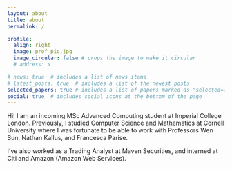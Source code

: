 ```yaml
---
layout: about
title: about
permalink: /

profile:
  align: right
  image: prof_pic.jpg
  image_circular: false # crops the image to make it circular
  # address: >

# news: true  # includes a list of news items
# latest_posts: true  # includes a list of the newest posts
selected_papers: true # includes a list of papers marked as "selected={true}"
social: true  # includes social icons at the bottom of the page
---
```

Hi! I am an incoming MSc Advanced Computing student at Imperial College London. Previously, I studied Computer Science and Mathematics at Cornell University where I was fortunate to be able to work with Professors Wen Sun, Nathan Kallus, and Francesca Parise. 

I've also worked as a Trading Analyst at Maven Securities, and interned at Citi and Amazon (Amazon Web Services). 

